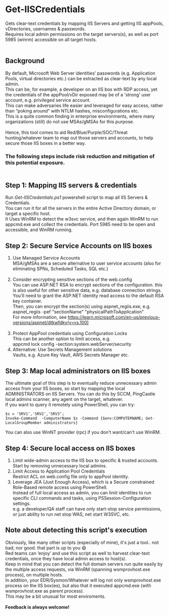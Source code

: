 # Get-IISCredentials
Gets clear-text credentials by mapping IIS Servers and getting IIS appPools, vDirectories, usernames &amp; passwords.<br>
Requires local admin permissions on the target servers(s), as well as port 5985 (winrm) accessible on all target hosts.
<br><br>
## Background</b><br>
By default, Microsoft Web Server identities’ passwords (e.g. Application Pools, virtual directories etc.) can be extracted as clear-text by any local admin.<br>
This can be, for example, a developer on an IIS box with RDP access, yet the credentials of the appPool/vDir exposed may be of a 'strong' user account, e.g. privileged service account.<br>
This can make adversaries life easier and leveraged for easy access, rather than “poking around” with NTLM hashes, misconfigurations etc.<br>
This is a quite common finding in enterprise environments, where many organizations (still) do not use MSAs/gMSAs for this purpose.<br><br>
Hence, this tool comes to aid Red/Blue/Purple/SOC/Threat hunting/whatever team to map out those servers and accounts, to help secure those IIS boxes in a better way.<br>
### The following steps include risk reduction and mitigation of this potential exposure.<br><br>

## Step 1: Mapping IIS servers & credentials
Run _Get-IISCredentials.ps1_ powershell script to map all IIS Servers & Credentials.<br>
You can run it for all the servers in the entire Active Directory domain, or target a specific host.<br>
It Uses WinRM to detect the w3svc service, and then again WinRM to run appcmd.exe and collect the credentials. Port 5985 need to be open and accessible, and WinRM running.<br>

## Step 2: Secure Service Accounts on IIS boxes
1. Use Managed Service Accounts<br>
MSA/gMSAs are a secure alternative to user service accounts (also for eliminating SPNs, Scheduled Tasks, SQL etc.)<br><br>
2. Consider encrypting sensitive sections of the web.config<br>
You can use ASP.NET RSA to encrypt sections of the configuration. this is also useful for other sensitive data, e.g. database connection strings.<br>
You'll need to grant the ASP.NET identity read access to the default RSA key container.<br>
Then, you can encrypt the section(s) using aspnet_regiis.exe, e.g.<br>
aspnet_regiis -pef "sectionName" "physicalPathToApplication"<br>
For more information, see https://learn.microsoft.com/en-us/previous-versions/aspnet/dtkwfdky(v=vs.100)<br><br>
3. Protect AppPool credentials using Configuration Locks<br>
This can be another option to limit access, e.g.<br>
appcmd lock config -section:system.webServer/security<br>
4. Alternative: Use Secrets Management solutions<br>
Vaults, e.g. Azure Key Vault, AWS Secrets Manager etc.<br>

## Step 3: Map local administrators on IIS boxes
The ultimate goal of this step is to eventually reduce unnecessary admin access from your IIS boxes, so start by mapping the local ADMINISTRATORS on IIS Servers. You can do this by SCCM, PingCastle local admins scanner, any agent on the target, whatever.<br>
If you want to query it remotely using PowerShell, you can try:<br>
```
$s = 'SRV1','SRV2','SRV3’;
Invoke-Command  -ComputerName $s -Command {$env:COMPUTERNAME; Get-LocalGroupMember administrators}
```
You can also use WinNT provider (rpc) if you don't want/can't use WinRM.<br>

## Step 4: Secure local access on IIS boxes
1. Limit wide-admin access to the IIS box to specific & trusted accounts. Start by removing unnecessary local admins.<br>
2. Limit Access to Application Pool Credentials<br>
Restrict ACL on web.config file only to appPool identity.<br>
3. Leverage JEA (Just Enough Access), which is a Secure constrained Role-Based remote access using PowerShell.<br>
Instead of full local access as admin, you can limit identities to run specific CLI commands and tasks, using PSSession-Configuration settings.<br>
e.g. a developer/QA staff can have only start-stop service permissions, or just ability to run net stop WAS, net start W3SVC, etc.<br>

## Note about detecting this script's execution
Obviously, like many other scripts (especially of mine), it's just a tool.. not bad, nor good. that part is up to you 😄<br>
Red teams can ‘enjoy’ and use this script as well to harvest clear-text credentials, once they have local admin access to host(s).<br>
Keep in mind that you can detect the full domain servers run quite easily by the multiple access requests, via WinRM (spanning wsmprovhost.exe process), on multiple hosts.<br>
In addition, your EDR/Sysmon/Whatever will log not only wsmprovhost.exe process on the IIS box(es), but also that it executed appcmd.exe (with wsmprovhost.exe as parent process).<br>
This may be a bit unusual for most enviroments.<br><br>
<b>Feedback is always welcome!<br>
